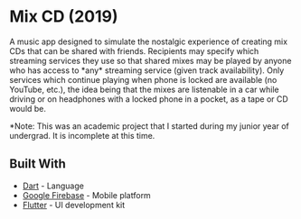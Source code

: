 # Mix CD (2019)

A music app designed to simulate the nostalgic experience of creating mix CDs that can be shared with friends. Recipients may specify which streaming services they use so that shared mixes may be played by anyone who has access to \*any* streaming service (given track availability). Only services which continue playing when phone is locked are available (no YouTube, etc.), the idea being that the mixes are listenable in a car while driving or on headphones with a locked phone in a pocket, as a tape or CD would be.

*Note: This was an academic project that I started during my junior year of undergrad. It is incomplete at this time.

<!--## Table of Contents
- [Dev Setup](#dev-setup)
- [Prerequisites](#prerequisites)
- [Installing](#installing)
- [Built With](#built-with)

## Dev Setup

These instructions will get you a copy of the project up and running on your local machine for development and testing purposes. See deployment for notes on how to deploy the project on a live system.

## Prerequisites

What things you need to install the software and how to install them

```
Give examples
```

## Installing

A step by step series of examples that tell you how to get a development env running

Say what the step will be

```
Give the example
```

And repeat

```
until finished
```

End with an example of getting some data out of the system or using it for a little demo
-->

## Built With

* [Dart](https://dart.dev/guides/) - Language
* [Google Firebase](https://firebase.google.com/docs/) - Mobile platform
* [Flutter](https://flutter.dev/docs/) - UI development kit

